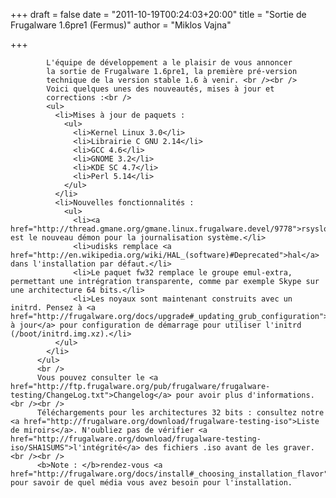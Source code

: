 
+++
draft = false
date = "2011-10-19T00:24:03+20:00"
title = "Sortie de Frugalware 1.6pre1 (Fermus)"
author = "Miklos Vajna"

+++

            L'équipe de développement a le plaisir de vous annoncer
            la sortie de Frugalware 1.6pre1, la première pré-version
            technique de la version stable 1.6 à venir. <br /><br />
            Voici quelques unes des nouveautés, mises à jour et
            corrections :<br />
            <ul>
              <li>Mises à jour de paquets :
                <ul>
                  <li>Kernel Linux 3.0</li>
                  <li>Librairie C GNU 2.14</li>
                  <li>GCC 4.6</li>
                  <li>GNOME 3.2</li>
                  <li>KDE SC 4.7</li>
                  <li>Perl 5.14</li>
                </ul>
              </li>
              <li>Nouvelles fonctionnalités :
                <ul>
                  <li><a href="http://thread.gmane.org/gmane.linux.frugalware.devel/9778">rsyslog</a> est le nouveau démon pour la journalisation système.</li>
                  <li>udisks remplace <a href="http://en.wikipedia.org/wiki/HAL_(software)#Deprecated">hal</a> dans l'installation par défaut.</li>
                  <li>Le paquet fw32 remplace le groupe emul-extra, permettant une intrégration transparente, comme par exemple Skype sur une architecture 64 bits.</li>
                  <li>Les noyaux sont maintenant construits avec un initrd. Pensez à <a href="http://frugalware.org/docs/upgrade#_updating_grub_configuration">Mettre à jour</a> pour configuration de démarrage pour utiliser l'initrd (/boot/initrd.img.xz).</li>
              </ul>
            </li>
          </ul>
          <br />
          Vous pouvez consulter le <a href="http://ftp.frugalware.org/pub/frugalware/frugalware-testing/ChangeLog.txt">Changelog</a> pour avoir plus d'informations.<br /><br />
          Téléchargements pour les architectures 32 bits : consultez notre <a href="http://frugalware.org/download/frugalware-testing-iso">Liste de miroirs</a>. N'oubliez pas de vérifier <a href="http://frugalware.org/download/frugalware-testing-iso/SHA1SUMS">l'intégrité</a> des fichiers .iso avant de les graver.<br /><br />
          <b>Note : </b>rendez-vous <a href="http://frugalware.org/docs/install#_choosing_installation_flavor">ici</a> pour savoir de quel média vous avez besoin pour l'installation.
          
    